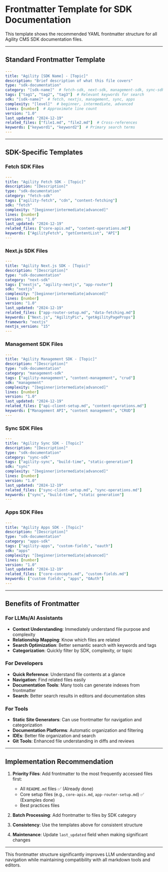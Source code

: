 # Frontmatter Template for SDK Documentation

This template shows the recommended YAML frontmatter structure for all Agility CMS SDK documentation files.

---

## **Standard Frontmatter Template**

```yaml
---
title: "Agility [SDK Name] - [Topic]"
description: "Brief description of what this file covers"
type: "sdk-documentation"
category: "[sdk-name]"  # fetch-sdk, next-sdk, management-sdk, sync-sdk, apps-sdk
tags: ["tag1", "tag2", "tag3"]  # Relevant keywords for search
sdk: "[sdk-name]"  # fetch, nextjs, management, sync, apps
complexity: "[level]"  # beginner, intermediate, advanced
lines: [number]  # Approximate line count
version: "1.0"
last_updated: "2024-12-19"
related_files: ["file1.md", "file2.md"]  # Cross-references
keywords: ["keyword1", "keyword2"]  # Primary search terms
---
```

---

## **SDK-Specific Templates**

### **Fetch SDK Files**
```yaml
---
title: "Agility Fetch SDK - [Topic]"
description: "[Description]"
type: "sdk-documentation"
category: "fetch-sdk"
tags: ["agility-fetch", "cdn", "content-fetching"]
sdk: "fetch"
complexity: "[beginner|intermediate|advanced]"
lines: [number]
version: "1.0"
last_updated: "2024-12-19"
related_files: ["core-apis.md", "content-operations.md"]
keywords: ["AgilityFetch", "getContentList", "API"]
---
```

### **Next.js SDK Files**
```yaml
---
title: "Agility Next.js SDK - [Topic]"
description: "[Description]"
type: "sdk-documentation"
category: "next-sdk"
tags: ["nextjs", "agility-nextjs", "app-router"]
sdk: "nextjs"
complexity: "[beginner|intermediate|advanced]"
lines: [number]
version: "1.0"
last_updated: "2024-12-19"
related_files: ["app-router-setup.md", "data-fetching.md"]
keywords: ["Next.js", "AgilityPic", "getAgilityPageProps"]
framework: "nextjs"
nextjs_version: "15"
---
```

### **Management SDK Files**
```yaml
---
title: "Agility Management SDK - [Topic]"
description: "[Description]"
type: "sdk-documentation"
category: "management-sdk"
tags: ["agility-management", "content-management", "crud"]
sdk: "management"
complexity: "[beginner|intermediate|advanced]"
lines: [number]
version: "1.0"
last_updated: "2024-12-19"
related_files: ["api-client-setup.md", "content-operations.md"]
keywords: ["Management API", "content management", "CRUD"]
---
```

### **Sync SDK Files**
```yaml
---
title: "Agility Sync SDK - [Topic]"
description: "[Description]"
type: "sdk-documentation"
category: "sync-sdk"
tags: ["agility-sync", "build-time", "static-generation"]
sdk: "sync"
complexity: "[beginner|intermediate|advanced]"
lines: [number]
version: "1.0"
last_updated: "2024-12-19"
related_files: ["sync-client-setup.md", "sync-operations.md"]
keywords: ["sync", "build-time", "static generation"]
---
```

### **Apps SDK Files**
```yaml
---
title: "Agility Apps SDK - [Topic]"
description: "[Description]"
type: "sdk-documentation"
category: "apps-sdk"
tags: ["agility-apps", "custom-fields", "oauth"]
sdk: "apps"
complexity: "[beginner|intermediate|advanced]"
lines: [number]
version: "1.0"
last_updated: "2024-12-19"
related_files: ["core-concepts.md", "custom-fields.md"]
keywords: ["custom fields", "apps", "OAuth"]
---
```

---

## **Benefits of Frontmatter**

### **For LLMs/AI Assistants**
- **Context Understanding**: Immediately understand file purpose and complexity
- **Relationship Mapping**: Know which files are related
- **Search Optimization**: Better semantic search with keywords and tags
- **Categorization**: Quickly filter by SDK, complexity, or topic

### **For Developers**
- **Quick Reference**: Understand file contents at a glance
- **Navigation**: Find related files easily
- **Documentation Tools**: Many tools can generate indexes from frontmatter
- **Search**: Better search results in editors and documentation sites

### **For Tools**
- **Static Site Generators**: Can use frontmatter for navigation and categorization
- **Documentation Platforms**: Automatic organization and filtering
- **IDEs**: Better file organization and search
- **Git Tools**: Enhanced file understanding in diffs and reviews

---

## **Implementation Recommendation**

1. **Priority Files**: Add frontmatter to the most frequently accessed files first:
   - All `README.md` files ✅ (Already done)
   - Core setup files (e.g., `core-apis.md`, `app-router-setup.md`) ✅ (Examples done)
   - Best practices files
   
2. **Batch Processing**: Add frontmatter to files by SDK category
3. **Consistency**: Use the templates above for consistent structure
4. **Maintenance**: Update `last_updated` field when making significant changes

---

This frontmatter structure significantly improves LLM understanding and navigation while maintaining compatibility with all markdown tools and editors. 
